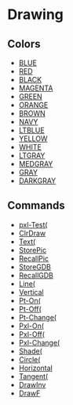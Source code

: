 # Drawing


## Colors

 * <a href="../tokens/BLUE.md" title="0xEF41">BLUE</a>
 * <a href="../tokens/RED.md" title="0xEF42">RED</a>
 * <a href="../tokens/BLACK.md" title="0xEF43">BLACK</a>
 * <a href="../tokens/MAGENTA.md" title="0xEF44">MAGENTA</a>
 * <a href="../tokens/GREEN.md" title="0xEF45">GREEN</a>
 * <a href="../tokens/ORANGE.md" title="0xEF46">ORANGE</a>
 * <a href="../tokens/BROWN.md" title="0xEF47">BROWN</a>
 * <a href="../tokens/NAVY.md" title="0xEF48">NAVY</a>
 * <a href="../tokens/LTBLUE.md" title="0xEF49">LTBLUE</a>
 * <a href="../tokens/YELLOW.md" title="0xEF4A">YELLOW</a>
 * <a href="../tokens/WHITE.md" title="0xEF4B">WHITE</a>
 * <a href="../tokens/LTGRAY.md" title="0xEF4C">LTGRAY</a>
 * <a href="../tokens/MEDGRAY.md" title="0xEF4D">MEDGRAY</a>
 * <a href="../tokens/GRAY.md" title="0xEF4E">GRAY</a>
 * <a href="../tokens/DARKGRAY.md" title="0xEF4F">DARKGRAY</a>

## Commands

 * <a href="../tokens/pxl-Test(.md" title="0x13">pxl-Test(</a>
 * <a href="../tokens/ClrDraw.md" title="0x85">ClrDraw</a>
 * <a href="../tokens/Text(.md" title="0x93">Text(</a>
 * <a href="../tokens/StorePic.md" title="0x98">StorePic </a>
 * <a href="../tokens/RecallPic.md" title="0x99">RecallPic </a>
 * <a href="../tokens/StoreGDB.md" title="0x9A">StoreGDB </a>
 * <a href="../tokens/RecallGDB.md" title="0x9B">RecallGDB </a>
 * <a href="../tokens/Line(.md" title="0x9C">Line(</a>
 * <a href="../tokens/Vertical.md" title="0x9D">Vertical </a>
 * <a href="../tokens/Pt-On(.md" title="0x9E">Pt-On(</a>
 * <a href="../tokens/Pt-Off(.md" title="0x9F">Pt-Off(</a>
 * <a href="../tokens/Pt-Change(.md" title="0xA0">Pt-Change(</a>
 * <a href="../tokens/Pxl-On(.md" title="0xA1">Pxl-On(</a>
 * <a href="../tokens/Pxl-Off(.md" title="0xA2">Pxl-Off(</a>
 * <a href="../tokens/Pxl-Change(.md" title="0xA3">Pxl-Change(</a>
 * <a href="../tokens/Shade(.md" title="0xA4">Shade(</a>
 * <a href="../tokens/Circle(.md" title="0xA5">Circle(</a>
 * <a href="../tokens/Horizontal.md" title="0xA6">Horizontal </a>
 * <a href="../tokens/Tangent(.md" title="0xA7">Tangent(</a>
 * <a href="../tokens/DrawInv.md" title="0xA8">DrawInv </a>
 * <a href="../tokens/DrawF.md" title="0xA9">DrawF </a>

